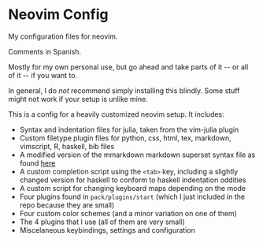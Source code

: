 # Neovim Config

My configuration files for neovim.

Comments in Spanish.

Mostly for my own personal use, but go ahead and take parts of it -- or all of it -- if you want to.

In general, I do *not* recommend simply installing this blindly. Some stuff might not work if your setup is unlike mine.

This is a config for a heavily customized neovim setup. It includes:

- Syntax and indentation files for julia, taken from the vim-julia plugin
- Custom filetype plugin files for python, css, html, tex, markdown, vimscript, R, haskell, bib files
- A modified version of the mmarkdown markdown superset syntax file as found [here](https://github.com/Matthew-Tate-Scarbrough/mmarkdown)
- A custom completion script using the `<tab>` key, including a slightly changed version for haskell to conform to haskell indentation oddities
- A custom script for changing keyboard maps depending on the mode
- Four plugins found in `pack/plugins/start` (which I just included in the repo because they are small)
- Four custom color schemes (and a minor variation on one of them)
- The 4 plugins that I use (all of them are very small)
- Miscelaneous keybindings, settings and configuration
